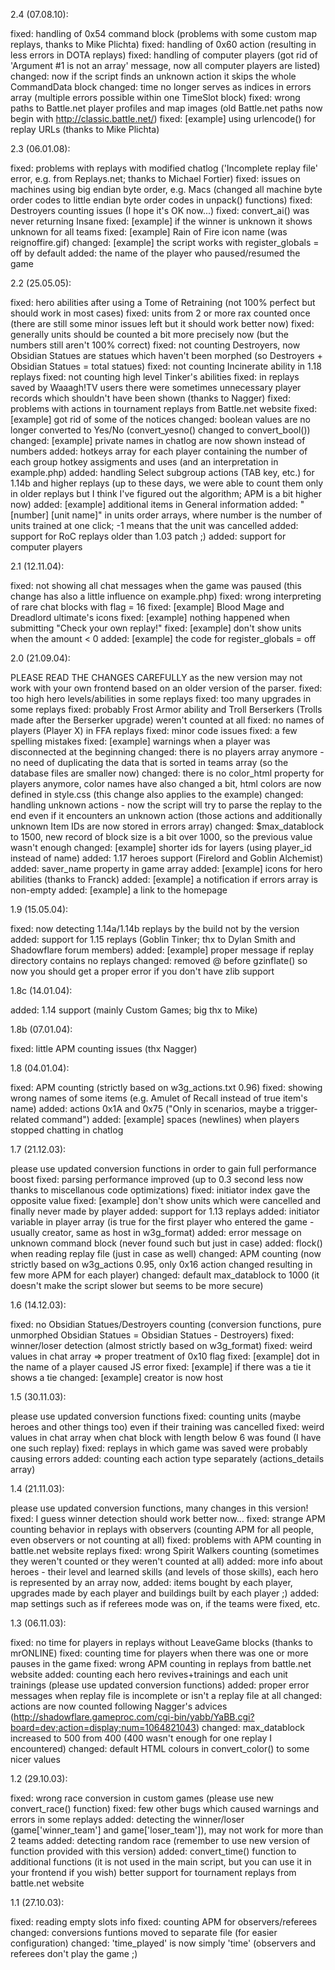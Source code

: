 2.4 (07.08.10):

fixed: handling of 0x54 command block (problems with some custom map replays, thanks to Mike Plichta)
fixed: handling of 0x60 action (resulting in less errors in DOTA replays)
fixed: handling of computer players (got rid of 'Argument #1 is not an array' message, now all computer players are listed)
changed: now if the script finds an unknown action it skips the whole CommandData block
changed: time no longer serves as indices in errors array (multiple errors possible within one TimeSlot block)
fixed: wrong paths to Battle.net player profiles and map images (old Battle.net paths now begin with http://classic.battle.net/)
fixed: [example] using urlencode() for replay URLs (thanks to Mike Plichta)

2.3 (06.01.08):

fixed: problems with replays with modified chatlog ('Incomplete replay file' error, e.g. from Replays.net; thanks to Michael Fortier)
fixed: issues on machines using big endian byte order, e.g. Macs (changed all machine byte order codes to little endian byte order codes in unpack() functions)
fixed: Destroyers counting issues (I hope it's OK now...)
fixed: convert_ai() was never returning Insane
fixed: [example] if the winner is unknown it shows unknown for all teams
fixed: [example] Rain of Fire icon name (was reignoffire.gif)
changed: [example] the script works with register_globals = off by default
added: the name of the player who paused/resumed the game

2.2 (25.05.05):

fixed: hero abilities after using a Tome of Retraining (not 100% perfect but should work in most cases)
fixed: units from 2 or more rax counted once (there are still some minor issues left but it should work better now)
fixed: generally units should be counted a bit more precisely now (but the numbers still aren't 100% correct)
fixed: not counting Destroyers, now Obsidian Statues are statues which haven't been morphed (so Destroyers + Obsidian Statues = total statues)
fixed: not counting Incinerate ability in 1.18 replays
fixed: not counting high level Tinker's abilities
fixed: in replays saved by Waaagh!TV users there were sometimes unnecessary player records which shouldn't have been shown (thanks to Nagger)
fixed: problems with actions in tournament replays from Battle.net website
fixed: [example] got rid of some of the notices
changed: boolean values are no longer converted to Yes/No (convert_yesno() changed to convert_bool())
changed: [example] private names in chatlog are now shown instead of numbers
added: hotkeys array for each player containing the number of each group hotkey assigments and uses (and an interpretation in example.php)
added: handling Select subgroup actions (TAB key, etc.) for 1.14b and higher replays (up to these days, we were able to count them only in older replays but I think I've figured out the algorithm; APM is a bit higher now)
added: [example] additional items in General information
added: "[number] [unit name]" in units order arrays, where number is the number of units trained at one click; -1 means that the unit was cancelled
added: support for RoC replays older than 1.03 patch ;)
added: support for computer players

2.1 (12.11.04):

fixed: not showing all chat messages when the game was paused (this change has also a little influence on example.php)
fixed: wrong interpreting of rare chat blocks with flag = 16
fixed: [example] Blood Mage and Dreadlord ultimate's icons
fixed: [example] nothing happened when submitting "Check your own replay!"
fixed: [example] don't show units when the amount < 0
added: [example] the code for register_globals = off

2.0 (21.09.04):

PLEASE READ THE CHANGES CAREFULLY as the new version may not work with your own frontend based on an older version of the parser.
fixed: too high hero levels/abilities in some replays
fixed: too many upgrades in some replays
fixed: probably Frost Armor ability and Troll Berserkers (Trolls made after the Berserker upgrade) weren't counted at all
fixed: no names of players (Player X) in FFA replays
fixed: minor code issues
fixed: a few spelling mistakes
fixed: [example] warnings when a player was disconnected at the beginning
changed: there is no players array anymore - no need of duplicating the data that is sorted in teams array (so the database files are smaller now)
changed: there is no color_html property for players anymore, color names have also changed a bit, html colors are now defined in style.css (this change also applies to the example)
changed: handling unknown actions - now the script will try to parse the replay to the end even if it encounters an unknown action (those actions and additionally unknown Item IDs are now stored in errors array)
changed: $max_datablock to 1500, new record of block size is a bit over 1000, so the previous value wasn't enough
changed: [example] shorter ids for layers (using player_id instead of name)
added: 1.17 heroes support (Firelord and Goblin Alchemist)
added: saver_name property in game array
added: [example] icons for hero abilities (thanks to Franck)
added: [example] a notification if errors array is non-empty
added: [example] a link to the homepage

1.9 (15.05.04):

fixed: now detecting 1.14a/1.14b replays by the build not by the version
added: support for 1.15 replays (Goblin Tinker; thx to Dylan Smith and Shadowflare forum members)
added: [example] proper message if replay directory contains no replays
changed: removed @ before gzinflate() so now you should get a proper error if you don't have zlib support

1.8c (14.01.04):

added: 1.14 support (mainly Custom Games; big thx to Mike)

1.8b (07.01.04):

fixed: little APM counting issues (thx Nagger)

1.8 (04.01.04):

fixed: APM counting (strictly based on w3g_actions.txt 0.96)
fixed: showing wrong names of some items (e.g. Amulet of Recall instead of true item's name)
added: actions 0x1A and 0x75 ("Only in scenarios, maybe a trigger-related command")
added: [example] spaces (newlines) when players stopped chatting in chatlog

1.7 (21.12.03):

please use updated conversion functions in order to gain full performance boost
fixed: parsing performance improved (up to 0.3 second less now thanks to miscellanous code optimizations)
fixed: initiator index gave the opposite value
fixed: [example] don't show units which were cancelled and finally never made by player
added: support for 1.13 replays
added: initiator variable in player array (is true for the first player who entered the game - usually creator, same as host in w3g_format)
added: error message on unknown command block (never found such but just in case)
added: flock() when reading replay file (just in case as well)
changed: APM counting (now strictly based on w3g_actions 0.95, only 0x16 action changed resulting in few more APM for each player)
changed: default max_datablock to 1000 (it doesn't make the script slower but seems to be more secure)

1.6 (14.12.03):

fixed: no Obsidian Statues/Destroyers counting (conversion functions, pure unmorphed Obsidian Statues = Obsidian Statues - Destroyers)
fixed: winner/loser detection (almost strictly based on w3g_format)
fixed: weird values in chat array => proper treatment of 0x10 flag
fixed: [example] dot in the name of a player caused JS error
fixed: [example] if there was a tie it shows a tie
changed: [example] creator is now host

1.5 (30.11.03):

please use updated conversion functions
fixed: counting units (maybe heroes and other things too) even if their training was cancelled
fixed: weird values in chat array when chat block with length below 6 was found (I have one such replay)
fixed: replays in which game was saved were probably causing errors
added: counting each action type separately (actions_details array)

1.4 (21.11.03):

please use updated conversion functions, many changes in this version!
fixed: I guess winner detection should work better now...
fixed: strange APM counting behavior in replays with observers (counting APM for all people, even observers or not counting at all)
fixed: problems with APM counting in battle.net website replays
fixed: wrong Spirit Walkers counting (sometimes they weren't counted or they weren't counted at all)
added: more info about heroes - their level and learned skills (and levels of those skills), each hero is represented by an array now,
added: items bought by each player, upgrades made by each player and buildings built by each player ;)
added: map settings such as if referees mode was on, if the teams were fixed, etc.

1.3 (06.11.03):

fixed: no time for players in replays without LeaveGame blocks (thanks to mrONLINE)
fixed: counting time for players when there was one or more pauses in the game
fixed: wrong APM counting in replays from battle.net website
added: counting each hero revives+trainings and each unit trainings (please use updated conversion functions)
added: proper error messages when replay file is incomplete or isn't a replay file at all
changed: actions are now counted following Nagger's advices (http://shadowflare.gameproc.com/cgi-bin/yabb/YaBB.cgi?board=dev;action=display;num=1064821043)
changed: max_datablock increased to 500 from 400 (400 wasn't enough for one replay I encountered)
changed: default HTML colours in convert_color() to some nicer values

1.2 (29.10.03):

fixed: wrong race conversion in custom games (please use new convert_race() function)
fixed: few other bugs which caused warnings and errors in some replays
added: detecting the winner/loser (game['winner_team'] and game['loser_team']), may not work for more than 2 teams
added: detecting random race (remember to use new version of function provided with this version)
added: convert_time() function to additional functions (it is not used in the main script, but you can use it in your frontend if you wish)
better support for tournament replays from battle.net website

1.1 (27.10.03):

fixed: reading empty slots info
fixed: counting APM for observers/referees
changed: conversions funtions moved to separate file (for easier configuration)
changed: 'time_played' is now simply 'time' (observers and referees don't play the game ;)
